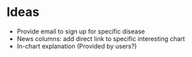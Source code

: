 # Ideas
* Provide email to sign up for specific disease
* News columns: add direct link to specific interesting chart
* In-chart explanation (Provided by users?)
